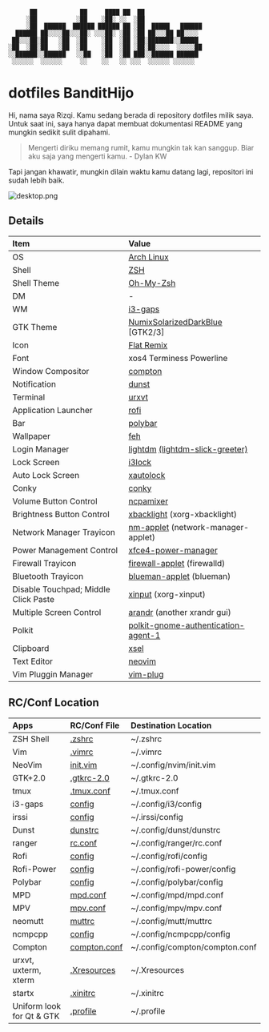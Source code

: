 ```
      ██            ██     ████ ██  ██
     ░██           ░██    ░██░ ░░  ░██
     ░██  ██████  ██████ ██████ ██ ░██  █████   ██████
  ██████ ██░░░░██░░░██░ ░░░██░ ░██ ░██ ██░░░██ ██░░░░
 ██░░░██░██   ░██  ░██    ░██  ░██ ░██░███████░░█████
░██  ░██░██   ░██  ░██    ░██  ░██ ░██░██░░░░  ░░░░░██
░░██████░░██████   ░░██   ░██  ░██ ███░░██████ ██████
 ░░░░░░  ░░░░░░     ░░    ░░   ░░ ░░░  ░░░░░░ ░░░░░░
 ```

# **dotfiles BanditHijo**

Hi, nama  saya Rizqi. Kamu sedang berada di repository dotfiles milik saya. Untuk saat ini, saya hanya dapat membuat dokumentasi README yang mungkin sedikit sulit dipahami.

>Mengerti diriku memang rumit, kamu mungkin tak kan sanggup. Biar aku saja yang mengerti kamu. - Dylan KW

Tapi jangan khawatir, mungkin dilain waktu kamu datang lagi, repositori ini sudah lebih baik.

![desktop.png](https://raw.githubusercontent.com/bandithijo/dotfiles/master/screenshot/desktop.png)

## Details
| Item | Value |
| :-- | :-- |
| OS  | [Arch Linux](https://www.archlinux.org/)
| Shell | [ZSH](https://wiki.archlinux.org/index.php/Zsh) |
| Shell Theme | [Oh-My-Zsh](https://github.com/robbyrussell/oh-my-zsh) |
| DM | - |
| WM | [i3-gaps](https://wiki.archlinux.org/index.php/I3) |
| GTK Theme | [NumixSolarizedDarkBlue](https://github.com/Ferdi265/numix-solarized-gtk-theme) [GTK2/3] |
| Icon | [Flat Remix](https://github.com/daniruiz/Flat-Remix) |
| Font | xos4 Terminess Powerline |
| Window Compositor | [compton](https://www.archlinux.org/packages/community/x86_64/compton/) |
| Notification | [dunst](https://www.archlinux.org/packages/community/x86_64/dunst/) |
| Terminal | [urxvt](https://www.archlinux.org/packages/community/x86_64/rxvt-unicode/) |
| Application Launcher | [rofi](https://www.archlinux.org/packages/community/x86_64/rofi/) |
| Bar | [polybar](https://github.com/jaagr/polybar) |
| Wallpaper | [feh](https://www.archlinux.org/packages/extra/x86_64/feh/) |
| Login Manager | [lightdm](https://www.archlinux.org/packages/extra/x86_64/lightdm/) [(lightdm-slick-greeter)](https://aur.archlinux.org/packages/lightdm-slick-greeter) |
| Lock Screen | [i3lock](https://www.archlinux.org/packages/community/x86_64/i3lock/) |
| Auto Lock Screen | [xautolock](https://www.archlinux.org/packages/community/x86_64/xautolock/) |
| Conky | [conky](https://www.archlinux.org/packages/extra/x86_64/conky/) |
| Volume Button Control | [ncpamixer](https://github.com/fulhax/ncpamixer) |
| Brightness Button Control | [xbacklight](https://www.archlinux.org/packages/extra/x86_64/xorg-xbacklight/) (xorg-xbacklight) |
| Network Manager Trayicon | [nm-applet](https://www.archlinux.org/packages/extra/x86_64/network-manager-applet/) (network-manager-applet) |
| Power Management Control | [xfce4-power-manager](https://www.archlinux.org/packages/extra/x86_64/xfce4-power-manager/) |
| Firewall Trayicon | [firewall-applet](https://www.archlinux.org/packages/community/any/firewalld/) (firewalld) |
| Bluetooth Trayicon | [blueman-applet](https://www.archlinux.org/packages/community/x86_64/blueman/) (blueman) |
| Disable Touchpad; Middle Click Paste | [xinput](https://www.archlinux.org/packages/extra/x86_64/xorg-xinput/) (xorg-xinput) |
| Multiple Screen Control | [arandr](https://www.archlinux.org/packages/community/any/arandr/) (another xrandr gui) |
| Polkit | [polkit-gnome-authentication-agent-1](https://www.archlinux.org/packages/community/x86_64/polkit-gnome/) |
| Clipboard | [xsel](https://www.archlinux.org/packages/community/x86_64/xsel/) |
| Text Editor | [neovim](https://www.archlinux.org/packages/community/x86_64/neovim/) |
| Vim Pluggin Manager | [vim-plug](https://github.com/junegunn/vim-plug) |

## RC/Conf Location
| Apps | RC/Conf File | Destination Location |
| :-- | :-- | :-- |
| ZSH Shell | [.zshrc](https://github.com/bandithijo/dotfiles/blob/master/.zshrc) | ~/.zshrc |
| Vim | [.vimrc](https://github.com/bandithijo/dotfiles/blob/master/.vimrc) | ~/.vimrc |
| NeoVim | [init.vim](https://github.com/bandithijo/dotfiles/blob/master/.config/nvim/init.vim) | ~/.config/nvim/init.vim |
| GTK+2.0 | [.gtkrc-2.0](https://github.com/bandithijo/dotfiles/blob/master/.gtkrc-2.0) | ~/.gtkrc-2.0 |
| tmux | [.tmux.conf](https://github.com/bandithijo/dotfiles/blob/master/.tmux.conf) | ~/.tmux.conf |
| i3-gaps | [config](https://github.com/bandithijo/dotfiles/blob/master/.config/i3/config) | ~/.config/i3/config |
| irssi | [config](https://github.com/bandithijo/dotfiles/blob/master/.irssi/config) | ~/.irssi/config |
| Dunst | [dunstrc](https://github.com/bandithijo/dotfiles/blob/master/.config/dunst/dunstrc) | ~/.config/dunst/dunstrc |
| ranger | [rc.conf](https://github.com/bandithijo/dotfiles/blob/master/.config/ranger/rc.conf) | ~/.config/ranger/rc.conf |
| Rofi | [config](https://github.com/bandithijo/dotfiles/blob/master/.config/rofi/config) | ~/.config/rofi/config |
| Rofi-Power | [config](https://github.com/bandithijo/dotfiles/blob/master/.config/rofi-power/config) | ~/.config/rofi-power/config |
| Polybar | [config](https://github.com/bandithijo/dotfiles/blob/master/.config/polybar/config) | ~/.config/polybar/config |
| MPD | [mpd.conf](https://github.com/bandithijo/dotfiles/blob/master/.config/mpd/mpd.conf) | ~/.config/mpd/mpd.conf |
| MPV | [mpv.conf](https://github.com/bandithijo/dotfiles/blob/master/.config/mpv/mpv.conf) | ~/.config/mpv/mpv.conf |
| neomutt | [muttrc](https://github.com/bandithijo/dotfiles/blob/master/.config/mutt/muttrc) | ~/.config/mutt/muttrc |
| ncmpcpp | [config](https://github.com/bandithijo/dotfiles/blob/master/.config/ncmpcpp/config) | ~/.config/ncmpcpp/config |
| Compton | [compton.conf](https://github.com/bandithijo/dotfiles/blob/master/.config/i3/compton.conf) | ~/.config/compton/compton.conf |
| urxvt, uxterm, xterm | [.Xresources](https://github.com/bandithijo/dotfiles/blob/master/.Xresources) | ~/.Xresources |
| startx | [.xinitrc](https://wiki.archlinux.org/index.php/Xinit) | ~/.xinitrc |
| Uniform look for Qt & GTK | [.profile](https://github.com/bandithijo/dotfiles/blob/master/.profile) | ~/.profile |


